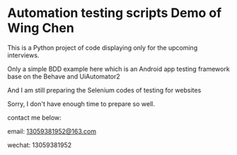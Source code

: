 # Automation testing scripts Demo of Wing Chen

This is a Python project of code displaying only for the upcoming interviews.

Only a simple BDD example here which is an Android app testing framework base on the Behave and UiAutomator2

And I am still preparing the Selenium codes of testing for websites

Sorry, I don't have enough time to prepare so well. 

contact me below:

email: 13059381952@163.com

wechat: 13059381952
